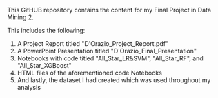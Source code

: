 This GitHUB repository contains the content for my Final Project in Data Mining 2.

This includes the following:
1. A Project Report titled "D'Orazio_Project_Report.pdf"
2. A PowerPoint Presentation titled "D'Orazio_Final_Presentation"
3. Notebooks with code titled "All_Star_LR&SVM", "All_Star_RF", and "All_Star_XGBoost"
4. HTML files of the aforementioned code Notebooks
5. And lastly, the dataset I had created which was used throughout my analysis

